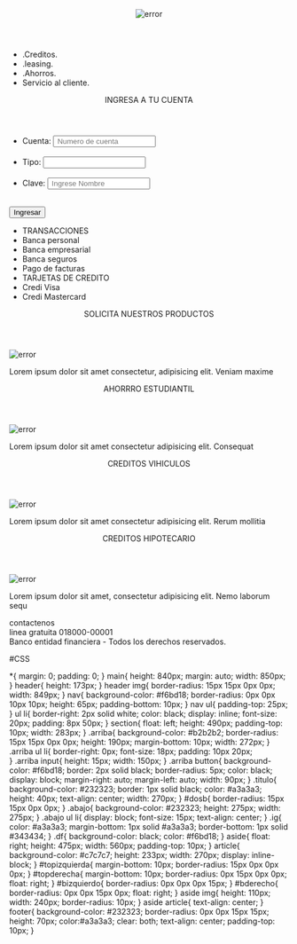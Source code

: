 <!DOCTYPE html>
<html lang="es-CO">
<head>
    <meta charset="UTF-8">
    <link rel="stylesheet" href="estilos.css">
    <title>Banco</title>
</head>
<body>
    <main>
        <header>
            <img src="header.png" alt="error">
        </header>
        <nav>
            <ul>
                <li>.Creditos.</li>
                <li>.leasing.</li>
                <li>.Ahorros.</li>
                <li>Servicio al cliente.</li>
            </ul>
        </nav>
        <section>
            <article class="arriba">
                <header class="titulo" id="dosb">INGRESA A TU CUENTA</header>
                <form>
                <ul>
                    <li><label>Cuenta: </label>
                        <input type="number" placeholder=" Numero de cuenta"><br><br>
                    </li>
                    <li><label>Tipo: </label>
                        <input type="text"><br><br>
                    </li>
                    <li><label>Clave: </label>
                        <input type="text" placeholder=" Ingrese Nombre"><br><br>
                    </li>
                </ul>
                <button>Ingresar</button>
                </form>
            </article>
            <article class="abajo">
                <ul>
                    <li class="df">TRANSACCIONES</li>
                    <li class="ig">Banca personal</li>
                    <li class="ig">Banca empresarial</li>
                    <li class="ig">Banca seguros</li>
                    <li class="ig">Pago de facturas</li>
                    <li class="df">TARJETAS DE CREDITO</li>
                    <li class="ig">Credi Visa</li>
                    <li class="ig">Credi Mastercard</li>
                </ul>
            </article>
        </section>
        <aside>
            <article id="topizquierda">
                <header class="titulo"  id="topizquierda">SOLICITA NUESTROS PRODUCTOS</header>
                <img src="snp.png" alt="error">
                <p>Lorem ipsum dolor sit amet consectetur, adipisicing elit. Veniam maxime</p>
            </article>
            <article id="topderecha">
                <header class="titulo"  id="topderecha">AHORRRO ESTUDIANTIL</header>
                <img src="ae.png" alt="error">
                <p>Lorem ipsum dolor sit amet consectetur adipisicing elit. Consequat</p>
            </article>
            <article id="bizquierdo">
                <header class="titulo">CREDITOS VIHICULOS</header>
                <img src="cv.png" alt="error">
                <p>Lorem ipsum dolor sit amet consectetur adipisicing elit. Rerum mollitia </p>
            </article>
            <article id="bderecho">
                <header class="titulo">CREDITOS HIPOTECARIO</header>
                <img src="ch.png" alt="error">
                <p>Lorem ipsum dolor sit amet, consectetur adipisicing elit. Nemo laborum sequ</p>
            </article>
        </aside>
        <footer>
            <p>
                contactenos
                <br>
                linea gratuita 018000-00001
                <br>
                Banco entidad financiera - Todos los derechos reservados.
            </p>
        </footer>
    </main>
</body>
</html>

#CSS

*{
    margin: 0;
    padding: 0;
}
main{
    height: 840px;
    margin: auto;
    width: 850px;
}
header{
    height: 173px;
}
header img{
    border-radius: 15px 15px 0px 0px;
    width: 849px;
}
nav{
    background-color: #f6bd18;
    border-radius: 0px 0px 10px 10px;
    height: 65px;
    padding-bottom: 10px;
}
nav ul{
    padding-top: 25px;
}
ul li{
    border-right: 2px solid white;
    color: black;
    display: inline;
    font-size: 20px;
    padding: 8px 50px;
}
section{
    float: left;
    height: 490px;
    padding-top: 10px;
    width: 283px;
}
.arriba{
    background-color: #b2b2b2;
    border-radius: 15px 15px 0px 0px;
    height: 190px;
    margin-bottom: 10px;
    width: 272px;
}
.arriba ul li{
    border-right: 0px;
    font-size: 18px;
    padding: 10px 20px;    
}
.arriba input{
    height: 15px;
    width: 150px;
}
.arriba button{
    background-color: #f6bd18;
    border: 2px solid black;
    border-radius: 5px;
    color: black;
    display: block;
    margin-right: auto;
    margin-left: auto;
    width: 90px;
}
.titulo{
    background-color: #232323;
    border: 1px solid black;
    color: #a3a3a3;
    height: 40px;
    text-align: center;
    width: 270px;
}
#dosb{
    border-radius: 15px 15px 0px 0px;
}
.abajo{
    background-color: #232323;
    height: 275px;
    width: 275px;
}
.abajo ul li{
    display: block;
    font-size: 15px;
    text-align: center;
}
.ig{
    color: #a3a3a3;
    margin-bottom: 1px solid #a3a3a3;
    border-bottom: 1px solid #343434;
}
.df{
    background-color: black;
    color: #f6bd18;
}
aside{
    float: right;
    height: 475px;
    width: 560px;
    padding-top: 10px;
}
article{
    background-color: #c7c7c7;
    height: 233px;
    width: 270px;
    display: inline-block;
}
#topizquierda{
    margin-bottom: 10px;
    border-radius: 15px 0px 0px 0px;
}
#topderecha{
    margin-bottom: 10px;
    border-radius: 0px 15px 0px 0px;
    float: right;
}
#bizquierdo{
    border-radius: 0px 0px 0px 15px;
}
#bderecho{
    border-radius: 0px 0px 15px 0px;
    float: right;
}
aside img{
    height: 110px;
    width: 240px;
    border-radius: 10px;
}
aside article{
    text-align: center;
}
footer{
    background-color: #232323;
    border-radius: 0px 0px 15px 15px;
    height: 70px;
    color:#a3a3a3;
    clear: both;
    text-align: center;
    padding-top: 10px;
}